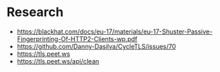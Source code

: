 # Research

- https://blackhat.com/docs/eu-17/materials/eu-17-Shuster-Passive-Fingerprinting-Of-HTTP2-Clients-wp.pdf
- https://github.com/Danny-Dasilva/CycleTLS/issues/70
- https://tls.peet.ws
- https://tls.peet.ws/api/clean
